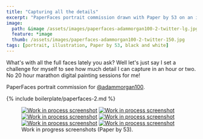 ```yaml
---
title: "Capturing all the details"
excerpt: "PaperFaces portrait commission drawn with Paper by 53 on an iPad."
image: 
  path: &image /assets/images/paperfaces-adammorgan100-2-twitter-lg.jpg 
  feature: *image
  thumb: /assets/images/paperfaces-adammorgan100-2-twitter-150.jpg
tags: [portrait, illustration, Paper by 53, black and white]
---
```


What's with all the full faces lately you ask? Well let's just say I set a challenge for myself to see how much detail I can capture in an hour or two. No 20 hour marathon digital painting sessions for me!

PaperFaces portrait commission for [@adammorgan100](http://twitter.com/adammorgan100).

{% include boilerplate/paperfaces-2.md %}

<figure class="half">
	<a href="{{ site.url }}/assets/images/paperfaces-adammorgan100-2-process-1-lg.jpg"><img src="{{ site.url }}/assets/images/paperfaces-adammorgan100-2-process-1-600.jpg" alt="Work in process screenshot"></a>
	<a href="{{ site.url }}/assets/images/paperfaces-adammorgan100-2-process-2-lg.jpg"><img src="{{ site.url }}/assets/images/paperfaces-adammorgan100-2-process-2-600.jpg" alt="Work in process screenshot"></a>
	<a href="{{ site.url }}/assets/images/paperfaces-adammorgan100-2-process-3-lg.jpg"><img src="{{ site.url }}/assets/images/paperfaces-adammorgan100-2-process-3-600.jpg" alt="Work in process screenshot"></a>
	<a href="{{ site.url }}/assets/images/paperfaces-adammorgan100-2-process-4-lg.jpg"><img src="{{ site.url }}/assets/images/paperfaces-adammorgan100-2-process-4-600.jpg" alt="Work in process screenshot"></a>
	<a href="{{ site.url }}/assets/images/paperfaces-adammorgan100-2-process-5-lg.jpg"><img src="{{ site.url }}/assets/images/paperfaces-adammorgan100-2-process-5-600.jpg" alt="Work in process screenshot"></a>
	<a href="{{ site.url }}/assets/images/paperfaces-adammorgan100-2-process-6-lg.jpg"><img src="{{ site.url }}/assets/images/paperfaces-adammorgan100-2-process-6-600.jpg" alt="Work in process screenshot"></a>
	<figcaption>Work in progress screenshots (Paper by 53).</figcaption>
</figure>